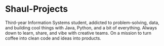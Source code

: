 # Shaul-Projects
Third-year Information Systems student, addicted to problem-solving, data, and building cool things with Java, Python, and a bit of everything. Always down to learn, share, and vibe with creative teams. On a mission to turn coffee into clean code and ideas into products.
